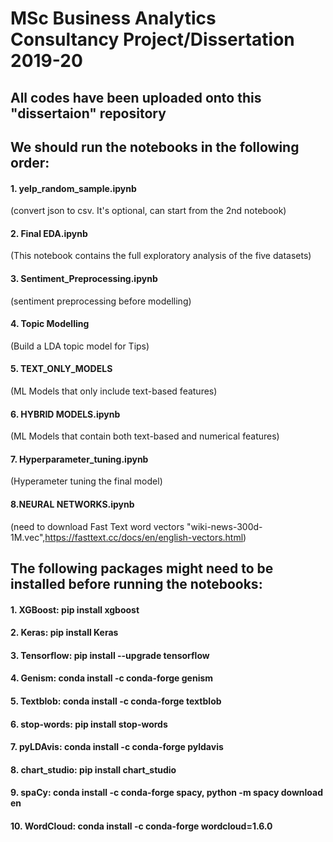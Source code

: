 # MSc Business Analytics Consultancy Project/Dissertation 2019-20
## All codes have been uploaded onto this "dissertaion" repository
## We should run the notebooks in the following order:
#### 1. yelp_random_sample.ipynb     
(convert json to csv. It's optional, can start from the 2nd notebook)
#### 2. Final EDA.ipynb
(This notebook contains the full exploratory analysis of the five datasets)
#### 3. Sentiment_Preprocessing.ipynb
(sentiment preprocessing before modelling)
#### 4. Topic Modelling
(Build a LDA topic model for Tips)
#### 5. TEXT_ONLY_MODELS
(ML Models that only include text-based features)
#### 6. HYBRID MODELS.ipynb
(ML Models that contain both text-based and numerical features)
#### 7. Hyperparameter_tuning.ipynb
(Hyperameter tuning the final model)
#### 8.NEURAL NETWORKS.ipynb
(need to download Fast Text word vectors "wiki-news-300d-1M.vec",https://fasttext.cc/docs/en/english-vectors.html)

## The following packages might need to be installed before running the notebooks:
#### 1.	XGBoost: pip install xgboost
#### 2.	Keras: pip install Keras
#### 3.	Tensorflow: pip install --upgrade tensorflow
#### 4.	Genism: conda install -c conda-forge genism
#### 5.	Textblob: conda install -c conda-forge textblob
#### 6.	stop-words: pip install stop-words
#### 7.	pyLDAvis: conda install -c conda-forge pyldavis
#### 8.	chart_studio: pip install chart_studio
#### 9.	spaCy: conda install -c conda-forge spacy, python -m spacy download en
#### 10.	WordCloud: conda install -c conda-forge wordcloud=1.6.0
